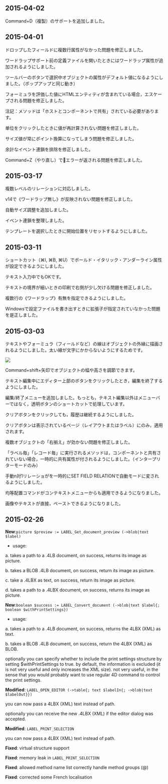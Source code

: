 2015-04-02
---

Command+D（複製）のサポートを追加しました。

2015-04-01
---

ドロップしたフィールドに複数行属性がなかった問題を修正しました。

ワードラップサポート前の定義ファイルを開いたときにはワードラップ属性が追加されるようにしました。

ツールバーのボタンで選択中オブジェクトの属性がデフォルト値になるようにしました。（ポップアップと同じ動き）

フォーミュラを評価した値にHTMLエンティティが含まれている場合，エスケープされる問題を修正しました。

注記：メソッドは「ホストとコンポーネントで共有」されている必要があります。

単位をクリックしたときに値が再計算されない問題を修正しました。

サイズ値が常にポイント換算になってしまう問題を修正しました。

余計なイベント連鎖を排除を修正しました。

Command+Z（やり直し）でエラーが返される問題を修正しました。

2015-03-17
---
複数レベルのリレーションに対応しました。

v14で《ワードラップ無し》が反映されない問題を修正しました。

自動サイズ調整を追加しました。

イベント連鎖を整理しました。

テンプレートを選択したときに開始位置をリセットするようにしました。

2015-03-11
---

ショートカット（⌘I, ⌘B, ⌘U）でボールド・イタリック・アンダーライン属性が設定できるようにしました。

テキスト入力中でもOKです。

テキストの境界が細いときの印刷で右側が少し欠ける問題を修正しました。

複数行の《ワードラップ》有無を指定できるようにしました。

Windowsで設定ファイルを書き出すときに拡張子が指定されていなかった問題を是正しました。

2015-03-03
---
テキストやフォーミュラ（フィールドなど）の線はオブジェクトの外縁に描画されるようにしました。太い線が文字にかからないようにするためです。

![](https://github.com/miyako/4d-component-label-editor/blob/master/images/5.png) 

Command+shift+矢印でオブジェクトの幅や高さを調節できます。

テキスト編集中にエディター上部のボタンをクリックしたとき，編集を終了するようにしました。

編集/終了メニューを追加しました。もっとも，テキスト編集以外はメニューバーではなく，透明ボタンのショートカットで処理しています。

クリアボタンをクリックしても，履歴は継続するようにしました。

クリアボタンは表示されているページ（レイアウトまたはラベル）にのみ，適用されます。

複数オブジェクトの「右揃え」が効かない問題を修正しました。

「ラベル毎」「レコード毎」に実行されるメソッドは，コンポーネントと共有されていない場合，一時的に共有属性が付されるようにしました。（インタープリターモードのみ）

手動n対1リレーショがを一時的にSET FIELD RELATIONで自動モードに変されるようにしました。

均等配置コマンドがコンテキストメニューからも適用できるようになりました。

画像やテキストが直接，ペーストできるようになりました。

2015-02-26
---

**New**:```picture $preview := LABEL_Get_document_preview (->blob|text $label)```

* usage:

a. takes a path to a .4LB document, on success, returns its image as picture.

b. takes a BLOB .4LB document, on success, return its image as picture.

c. take a .4LBX as text, on success, return its image as picture.

d. takes a path to a .4LBX document, on success, returns its image as picture.

**New**:```boolean $success := LABEL_Convert_document (->blob|text $label{; boolean $withPrintSettings})``` 

* usage:

a. takes a path to a .4LB document, on success, returns the 4LBX (XML) as text.

b. takes a BLOB .4LB document, on success, return the 4LBX (XML) as BLOB.

optionally you can specify whether to include the print settings structure by setting $withPrintSettings to true. by default,  the information is excluded (it is not very useful and only increases the XML size). not very useful, in the sense that you would probably want to use regular 4D command to control the print settings.

**Modified**: ```LABEL_OPEN_EDITOR (->table{; text $labelIn{; ->blob|text $labelOut}})```

you can now pass a 4LBX (XML) text instead of path. 

optionally you can receive the new .4LBX (XML) if the editor dialog was accepted.

**Modified**: ```LABEL_PRINT_SELECTION```

you can now pass a 4LBX (XML) text instead of path. 

**Fixed**: virtual structure support

**Fixed**: memory leak in ```LABEL_PRINT_SELECTION```

**Fixed**: allowed method name list correctly handle method groups (@)

**Fixed**: corrected some French localisation
